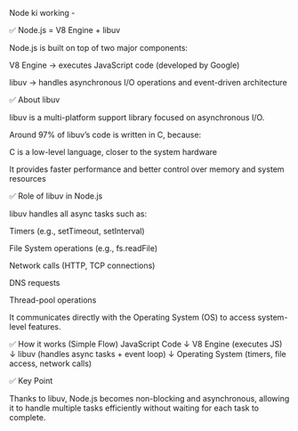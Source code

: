 Node ki working  -


✅ Node.js = V8 Engine + libuv

Node.js is built on top of two major components:

V8 Engine → executes JavaScript code (developed by Google)

libuv → handles asynchronous I/O operations and event-driven architecture

✅ About libuv

libuv is a multi-platform support library focused on asynchronous I/O.

Around 97% of libuv’s code is written in C, because:

C is a low-level language, closer to the system hardware

It provides faster performance and better control over memory and system resources

✅ Role of libuv in Node.js

libuv handles all async tasks such as:

Timers (e.g., setTimeout, setInterval)

File System operations (e.g., fs.readFile)

Network calls (HTTP, TCP connections)

DNS requests

Thread-pool operations

It communicates directly with the Operating System (OS) to access system-level features.

✅ How it works (Simple Flow)
JavaScript Code
     ↓
 V8 Engine (executes JS)
     ↓
 libuv (handles async tasks + event loop)
     ↓
 Operating System (timers, file access, network calls)

✅ Key Point

Thanks to libuv, Node.js becomes non-blocking and asynchronous, allowing it to handle multiple tasks efficiently without waiting for each task to complete.